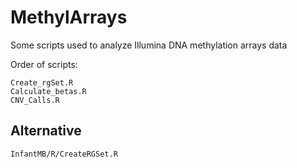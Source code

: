 # MethylArrays
Some scripts used to analyze Illumina DNA methylation arrays data

Order of scripts:

```
Create_rgSet.R
Calculate_betas.R
CNV_Calls.R
```
## Alternative

```
InfantMB/R/CreateRGSet.R
```

